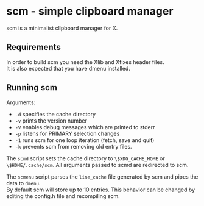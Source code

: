 # scm - simple clipboard manager

scm is a minimalist clipboard manager for X.

## Requirements
In order to build scm you need the Xlib and Xfixes header files.\
It is also expected that you have dmenu installed.

## Running scm

Arguments:
* `-d` specifies the cache directory
* `-v` prints the version number
* `-V` enables debug messages which are printed to stderr
* `-p` listens for PRIMARY selection changes
* `-1` runs scm for one loop iteration (fetch, save and quit)
* `-k` prevents scm from removing old entry files.

The `scmd` script sets the cache directory to `\$XDG_CACHE_HOME` or
`\$HOME/.cache/scm`. All arguments passed to scmd are redirected to scm.

The `scmenu` script parses the `line_cache` file generated by scm and pipes the
data to `dmenu`.\
By default scm will store up to 10 entries.  This behavior can be changed by
editing the config.h file and recompiling scm.
